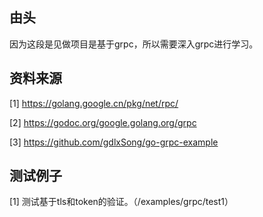 ## 由头

因为这段是见做项目是基于grpc，所以需要深入grpc进行学习。


## 资料来源

[1] https://golang.google.cn/pkg/net/rpc/

[2] https://godoc.org/google.golang.org/grpc

[3] https://github.com/gdlxSong/go-grpc-example



## 测试例子

[1] 测试基于tls和token的验证。（/examples/grpc/test1）













